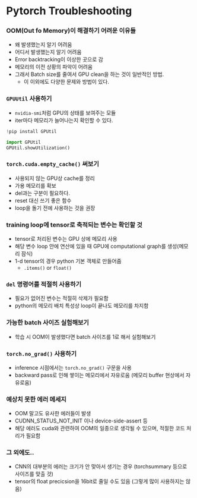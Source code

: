 # Pytorch Troubleshooting
### OOM(Out fo Memory)이 해결하기 어려운 이유들
- 왜 발생했는지 알기 어려움
- 어디서 발생했는지 알기 어려움
- Error backtracking이 이상한 곳으로 감
- 메모리의 이전 상황의 파악이 어려움
- 그래서 Batch size를 줄여서 GPU clean을 하는 것이 일반적인 방법.
  - 이 이외에도 다양한 문제와 방법이 있다.

### `GPUUtil` 사용하기
- `nvidia-smi`처럼 GPU의 상태를 보여주는 모듈
- iter마다 메모리가 늘어나는지 확인할 수 있다.
```python
!pip install GPUtil

import GPUtil
GPUtil.showUtilization()
```

### `torch.cuda.empty_cache()` 써보기
- 사용되지 않는 GPU상 cache를 정리
- 가용 메모리를 확보
- del과는 구분이 필요하다.
- reset 대신 쓰기 좋은 함수
- loop을 돌기 전에 사용하는 것을 권장

### training loop에 tensor로 축적되는 변수는 확인할 것
- tensor로 처리된 변수는 GPU 상에 메모리 사용
- 해당 변수 loop 안에 연산에 있을 때 GPU에 computational graph를 생성(메모리 잠식)
- 1-d tensor의 경우 python 기본 객체로 만들어줌
  - `.items()` or `float()`

### `del` 명령어를 적절히 사용하기
- 필요가 없어진 변수는 적절히 삭제가 필요함
- python의 메모리 배치 특성상 loop이 끝나도 메모리를 차지함

### 가능한 batch 사이즈 실험해보기
- 학습 시 OOM이 발생했다면 batch 사이즈를 1로 해서 실험해보기

### `torch.no_grad()` 사용하기
- inference 시점에서는 `torch.no_grad()` 구문을 사용
- backward pass로 인해 쌓이는 메모리에서 자유로움 (메모리 buffer 현상에서 자유로움)

### 예상치 못한 에러 메세지
- OOM 말고도 유사한 에러들이 발생
- CUDNN_STATUS_NOT_INIT 이나 device-side-assert 등
- 해당 에러도 cuda와 관련하여 OOM의 일종으로 생각될 수 있으며, 적절한 코드 처리가 필요함

### 그 외에도..
- CNN의 대부분의 에러는 크기가 안 맞아서 생기는 경우 (torchsummary 등으로 사이즈를 맞출 것)
- tensor의 float precicsion을 16bit로 줄일 수도 있음 (그렇게 많이 사용하지는 않음)